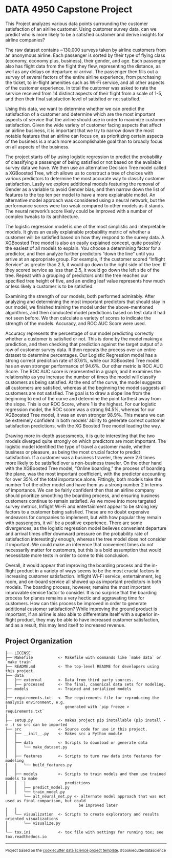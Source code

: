 DATA 4950 Capstone Project
==============================

This Project analyzes various data points surrounding the customer satisfaction of an airline customer. Using customer survey data, can we predict who is more likely to be a satisfied customer and derive insights for airline companies?

The raw dataset contains ~130,000 surveys taken by airline customers from an anonymous airline. Each passenger is sorted by their type of flying class (economy, economy plus, business), their gender, and age. Each passenger also has flight data from the flight they flew, representing the distance, as well as any delays on departure or arrival. The passenger then fills out a survey of several factors of the entire airline experience, from purchasing the ticket, to in-flight amenities such as Wi-Fi service, and all other aspects of the customer experience. In total the customer was asked to rate the service received from 14 distinct aspects of their flight from a scale of 1-5, and then their final satisfaction level of satisfied or not satisfied.

Using this data, we want to determine whether we can predict the satisfaction of a customer and determine which are the most important aspects of service that the airline should use in order to maximize customer satisfaction. Given the wide variety of customer facing aspects that affect an airline business, it is important that we try to narrow down the most notable features that an airline can focus on, as prioritizing certain aspects of the business is a much more accomplishable goal than to broadly focus on all aspects of the business.

The project starts off by using logistic regression to predict the probability of classifying a passenger of being satisfied or not based on the available survey data we have. We then use an alternative Decision Tree model called a XGBoosted Tree, which allows us to construct a tree of choices with various predictors to determine the most accurate way to classify customer satisfaction. Lastly we explore additional models featuring the removal of Gender as a variable to avoid Gender bias, and then narrow down the list of features to the top ten per model to have a more explainable model. An alternative model approach was considered using a neural network, but the performance scores were too weak compared to other models as it stands. The neural network’s score likely could be improved with a number of complex tweaks to its architecture.

The logistic regression model is one of the most simplistic and interpretable models. It gives an easily explainable probability metric of whether a customer will be satisfied based on how they respond to the survey data. A XGBoosted Tree model is also an easily explained concept, quite possibly the easiest of all models to explain. You choose a determining factor for a predictor, and then analyze further predictors “down the line” until you arrive at an appropriate group. For example, if the customer scored “Inflight Service” as greater than 2.5, it would go down to the right side of the tree. If they scored service as less than 2.5, it would go down the left side of the tree. Repeat with a grouping of predictors until the tree reaches our specified tree height of five, and an ending leaf value represents how much or less likely a customer is to be satisfied. 

Examining the strength of our models, both performed admirably. After analyzing and determining the most important predictors that should stay in our model, we finished training the model under the above-mentioned algorithms, and then conducted model predictions based on test data it had not seen before. We then calculate a variety of scores to indicate the strength of the models. Accuracy, and ROC AUC Score were used.

Accuracy represents the percentage of our model predicting correctly whether a customer is satisfied or not. This is done by the model making a prediction, and then checking that prediction against the target output of a row of customer survey data. It then repeats the process over an entire dataset to determine percentages. Our Logistic Regression model has a strong correct prediction rate of 87.6%, while our XGBoosted Tree model has an even stronger performance of 94.6%. Our other metric is ROC AUC Score. The ROC AUC score is represented in a graph, and it examines the relationship as you increase the number of times the model will classify customers as being satisfied. At the end of the curve, the model suggests all customers are satisfied, whereas at the beginning the model suggests all customers are not satisfied. The goal is to draw a slope line from the beginning to end of the curve and determine the point farthest away from the slope. This is our ROC Score, where 1 is the highest. For our logistic regression model, the ROC score was a strong 94.5%, whereas for our XGBoosted Tree model, it was an even stronger 98.9%. This means we can be extremely confident in both models’ ability to generate correct customer satisfaction predictions, with the XG Boosted Tree model leading the way.

Drawing more in-depth assessments, it is quite interesting that the two models diverged quite strongly on which predictors are most important. The logistic model identified the type of travel a customer made, whether business or pleasure, as being the most crucial factor to predict satisfaction. If a customer was a business traveler, they were 2.6 times more likely to be satisfied over a non-business traveler. On the other hand with the XGBoosted Tree model, “Online boarding,” the process of boarding the plane, was the most important coefficient, with the predictor accounting for over 35% of the total importance alone. Fittingly, both models take the number 1 of the other model and have them as a strong number 2 in terms of importance. We can be fairly confident then that an airline company should prioritize smoothing the boarding process, and ensuring business customers continue to remain satisfied.  As we move into more targeted survey metrics, Inflight Wi-Fi and entertainment appear to be strong key factors to a customer being satisfied. These are no doubt expensive endeavors for companies to implement, but with how popular they remain with passengers, it will be a positive experience. There are some divergences, as the logistic regression model believes convenient departure and arrival times offer downward pressure on the probability rate of satisfaction interestingly enough, whereas the tree model does not consider it important. We could make an inference that convenient times do not necessarily matter for customers, but this is a bold assumption that would necessitate more tests in order to come to this conclusion. 

Overall, it would appear that improving the boarding process and the in-flight product in a variety of ways seems to be the most crucial factors in increasing customer satisfaction. Inflight Wi-Fi service, entertainment, leg room, and on-board service all showed up as important predictors in both models. The boarding process, however, remains the most important improvable service factor to consider. It is no surprise that the boarding process for planes remains a very hectic and aggravating time for customers. How can this process be improved in order to generate additional customer satisfaction? While improving the ground product is important, if an airline is also able to differentiate itself with a superior in-flight product, they may be able to have increased customer satisfaction, and as a result, this may lend itself to increased revenue. 


Project Organization
------------

    ├── LICENSE
    ├── Makefile           <- Makefile with commands like `make data` or `make train`
    ├── README.md          <- The top-level README for developers using this project.
    ├── data
    │   ├── external       <- Data from third party sources.
    │   ├── processed      <- The final, canonical data sets for modeling.
    ├── models             <- Trained and serialized models
    │
    ├── requirements.txt   <- The requirements file for reproducing the analysis environment, e.g.
    │                         generated with `pip freeze > requirements.txt`
    │
    ├── setup.py           <- makes project pip installable (pip install -e .) so src can be imported
    ├── src                <- Source code for use in this project.
    │   ├── __init__.py    <- Makes src a Python module
    │   │
    │   ├── data           <- Scripts to download or generate data
    │   │   └── make_dataset.py
    │   │
    │   ├── features       <- Scripts to turn raw data into features for modeling
    │   │   └── build_features.py
    │   │
    │   ├── models         <- Scripts to train models and then use trained models to make
    │   │   │                 predictions
    │   │   ├── predict_model.py
    │   │   └── train_model.py
            └── alt_neural_net.py <- alternate model approach that was not used as final comparison, but could
                                    be improved later  
    │   │
    │   └── visualization  <- Scripts to create exploratory and results oriented visualizations
    │       └── visualize.py
    │
    └── tox.ini            <- tox file with settings for running tox; see tox.readthedocs.io


--------

<p><small>Project based on the <a target="_blank" href="https://drivendata.github.io/cookiecutter-data-science/">cookiecutter data science project template</a>. #cookiecutterdatascience</small></p>
